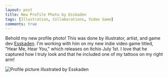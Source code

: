 ```yaml
---
layout: post
title: New Profile Photo by Esskaden
tags: [Illustration, Collaborations, Video Game]
comments: true
---
```

Behold my new profile photo! This was done by illustrator, artist, and game dev [Esskaden](https://esskaden.artstation.com/resume). I'm working with him on my new indie video game titled, "Hear Me, Hear You," which releases on Itchio July 1st. I love that he captured how I truly look and that he included one of my tattoos on my right arm!

![Profile picture illustrated by Esskaden](https://drei558.github.io/assets/img/dana_essk_profile.png)
